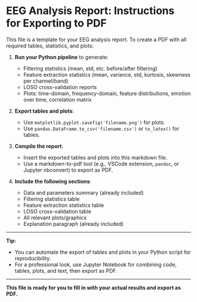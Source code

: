 # EEG Analysis Report: Instructions for Exporting to PDF

This file is a template for your EEG analysis report. To create a PDF with all required tables, statistics, and plots:

1. **Run your Python pipeline** to generate:
   - Filtering statistics (mean, std, etc. before/after filtering)
   - Feature extraction statistics (mean, variance, std, kurtosis, skewness per channel/band)
   - LOSO cross-validation reports
   - Plots: time-domain, frequency-domain, feature distributions, emotion over time, correlation matrix

2. **Export tables and plots**:
   - Use `matplotlib.pyplot.savefig('filename.png')` for plots.
   - Use `pandas.DataFrame.to_csv('filename.csv')` or `to_latex()` for tables.

3. **Compile the report**:
   - Insert the exported tables and plots into this markdown file.
   - Use a markdown-to-pdf tool (e.g., VSCode extension, `pandoc`, or Jupyter nbconvert) to export as PDF.

4. **Include the following sections**:
   - Data and parameters summary (already included)
   - Filtering statistics table
   - Feature extraction statistics table
   - LOSO cross-validation table
   - All relevant plots/graphics
   - Explanation paragraph (already included)

---

**Tip:**
- You can automate the export of tables and plots in your Python script for reproducibility.
- For a professional look, use Jupyter Notebook for combining code, tables, plots, and text, then export as PDF.

---

**This file is ready for you to fill in with your actual results and export as PDF.**

